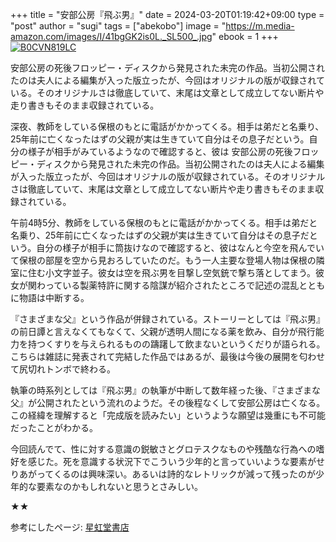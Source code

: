 +++
title = "安部公房『飛ぶ男』"
date = 2024-03-20T01:19:42+09:00
type = "post"
author = "sugi"
tags = ["abekobo"]
image = "https://m.media-amazon.com/images/I/41bgGK2is0L._SL500_.jpg"
ebook = 1
+++
<a href="https://www.amazon.co.jp/dp/B0CVN819LC/?tag=chezsugi-22" target="_blank"><img src="https://m.media-amazon.com/images/I/41bgGK2is0L._SL500_.jpg" alt="B0CVN819LC" border="0" class="alignleft" /></a>

安部公房の死後フロッピー・ディスクから発見された未完の作品。当初公開されたのは夫人による編集が入った版立ったが、今回はオリジナルの版が収録されている。そのオリジナルさは徹底していて、末尾は文章として成立してない断片や走り書きもそのまま収録されている。

深夜、教師をしている保根のもとに電話がかかってくる。相手は弟だと名乗り、25年前に亡くなったはずの父親が実は生きていて自分はその息子だという。自分の様子が相手がみているようなので確認すると、彼は
安部公房の死後フロッピー・ディスクから発見された未完の作品。当初公開されたのは夫人による編集が入った版立ったが、今回はオリジナルの版が収録されている。そのオリジナルさは徹底していて、末尾は文章として成立してない断片や走り書きもそのまま収録されている。

午前4時5分、教師をしている保根のもとに電話がかかってくる。相手は弟だと名乗り、25年前に亡くなったはずの父親が実は生きていて自分はその息子だという。自分の様子が相手に筒抜けなので確認すると、彼はなんと今空を飛んでいて保根の部屋を空から見おろしていたのだ。もう一人主要な登場人物は保根の隣室に住む小文字並子。彼女は空を飛ぶ男を目撃し空気銃で撃ち落としてまう。彼女が関わっている製薬特許に関する陰謀が紹介されたところで記述の混乱とともに物語は中断する。

『さまざまな父』という作品が併録されている。ストーリーとしては『飛ぶ男』の前日譚と言えなくてもなくて、父親が透明人間になる薬を飲み、自分が飛行能力を持つくすりを与えられるものの躊躇して飲まないというくだりが語られる。こちらは雑誌に発表されて完結した作品ではあるが、最後は今後の展開を匂わせて尻切れトンボで終わる。

執筆の時系列としては『飛ぶ男』の執筆が中断して数年経った後、『さまざまな父』が公開されたという流れのようだ。その後程なくして安部公房は亡くなる。この経緯を理解すると「完成版を読みたい」というような願望は幾重にも不可能だったことがわかる。

今回読んでて、性に対する意識の鋭敏さとグロテスクなものや残酷な行為への嗜好を感じた。死を意識する状況下でこういう少年的と言っていいような要素がせりあがってくるのは興味深い。あるいは詩的なレトリックが減って残ったのが少年的な要素なのかもしれないと思うとさみしい。

★★

参考にしたページ: [星虹堂書店](https://goldenpicnics.hatenablog.com/entry/2024/03/07/201843)